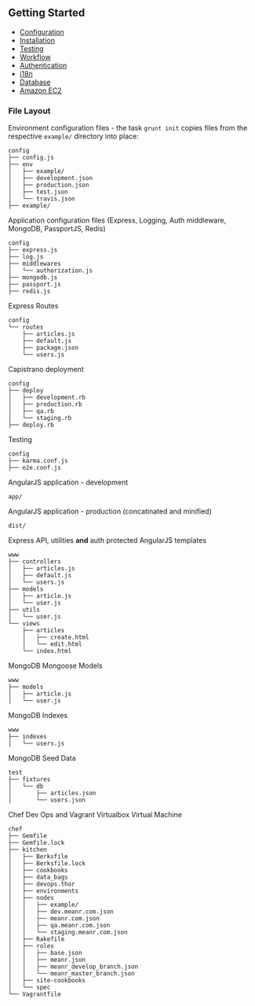 ## Getting Started

* [Configuration](configuration.md)
* [Installation](installation.md)
* [Testing](testing.md)
* [Workflow](workflow.md)
* [Authentication](authentication.md)
* [i18n](i18n.md)
* [Database](database.md)
* [Amazon EC2](amazon_ec2.md)

### File Layout

Environment configuration files - the task `grunt init` copies files from the respective `example/` directory into place:

    config
    ├── config.js
    ├── env
    │   ├── example/
    │   ├── development.json
    │   ├── production.json
    │   ├── test.json
    │   └── travis.json
    ├── example/

Application configuration files (Express, Logging, Auth middleware, MongoDB, PassportJS, Redis)

    config
    ├── express.js
    ├── log.js
    ├── middlewares
    │   └── authorization.js
    ├── mongodb.js
    ├── passport.js
    ├── redis.js

Express Routes

    config
    └── routes
        ├── articles.js
        ├── default.js
        ├── package.json
        └── users.js

Capistrano deployment

    config
    ├── deploy
    │   ├── development.rb
    │   ├── production.rb
    │   ├── qa.rb
    │   └── staging.rb
    ├── deploy.rb

Testing

    config
    ├── karma.conf.js
    ├── e2e.conf.js


AngularJS application - development

    app/

AngularJS application - production (concatinated and minified)

    dist/

Express API, utilities **and** auth protected AngularJS templates

    www
    ├── controllers
    │   ├── articles.js
    │   ├── default.js
    │   └── users.js
    ├── models
    │   ├── article.js
    │   └── user.js
    ├── utils
    │   └── user.js
    └── views
        ├── articles
        │   ├── create.html
        │   └── edit.html
        └── index.html


MongoDB Mongoose Models

    www
    ├── models
    │   ├── article.js
    │   └── user.js

MongoDB Indexes

    www
    ├── indexes
    │   └── users.js

MongoDB Seed Data

    test
    ├── fixtures
    │   └── db
    │       ├── articles.json
    │       └── users.json

Chef Dev Ops and Vagrant Virtualbox Virtual Machine

    chef
    ├── Gemfile
    ├── Gemfile.lock
    ├── kitchen
    │   ├── Berksfile
    │   ├── Berksfile.lock
    │   ├── cookbooks
    │   ├── data_bags
    │   ├── devops.thor
    │   ├── environments
    │   ├── nodes
    │   │   ├── example/
    │   │   ├── dev.meanr.com.json
    │   │   ├── meanr.com.json
    │   │   ├── qa.meanr.com.json
    │   │   └── staging.meanr.com.json
    │   ├── Rakefile
    │   ├── roles
    │   │   ├── base.json
    │   │   ├── meanr.json
    │   │   ├── meanr_develop_branch.json
    │   │   └── meanr_master_branch.json
    │   ├── site-cookbooks
    │   └── spec
    └── Vagrantfile

